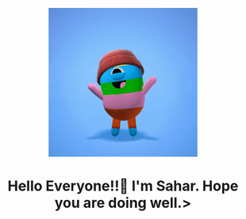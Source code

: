 <p align="center">
<img src="/Stay Cool.gif" width="300px">
</p>
<h1 align="center">Hello Everyone!!👋 I'm Sahar. Hope you are doing well.></h1>

<!--
**saharpk1988/saharpk1988** is a ✨ _special_ ✨ repository because its `README.md` (this file) appears on your GitHub profile.

Here are some ideas to get you started:

- 🔭 I’m currently working on ...
- 🌱 I’m currently learning ...
- 👯 I’m looking to collaborate on ...
- 🤔 I’m looking for help with ...
- 💬 Ask me about ...
- 📫 How to reach me: ...
- 😄 Pronouns: ...
- ⚡ Fun fact: ...
-->
